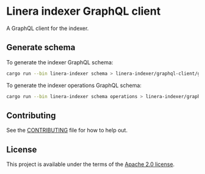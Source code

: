 # Linera indexer GraphQL client

<!-- cargo-rdme start -->

A GraphQL client for the indexer.

<!-- cargo-rdme end -->

## Generate schema

To generate the indexer GraphQL schema:
```bash
cargo run --bin linera-indexer schema > linera-indexer/graphql-client/gql/indexer_schema.graphql
```

To generate the indexer operations GraphQL schema:
```bash
cargo run --bin linera-indexer schema operations > linera-indexer/graphql-client/gql/operations_schema.graphql
```

## Contributing

See the [CONTRIBUTING](../../CONTRIBUTING.md) file for how to help out.

## License

This project is available under the terms of the [Apache 2.0 license](../../LICENSE).
